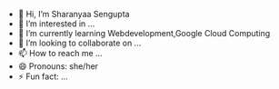- 👋 Hi, I’m Sharanyaa Sengupta
- 👀 I’m interested in ...
- 🌱 I’m currently learning Webdevelopment,Google Cloud Computing
- 💞️ I’m looking to collaborate on ...
- 📫 How to reach me ...
- 😄 Pronouns: she/her
- ⚡ Fun fact: ...

<!---
sharanyaasengupta/sharanyaasengupta is a ✨ special ✨ repository because its `README.md` (this file) appears on your GitHub profile.
You can click the Preview link to take a look at your changes.
--->
